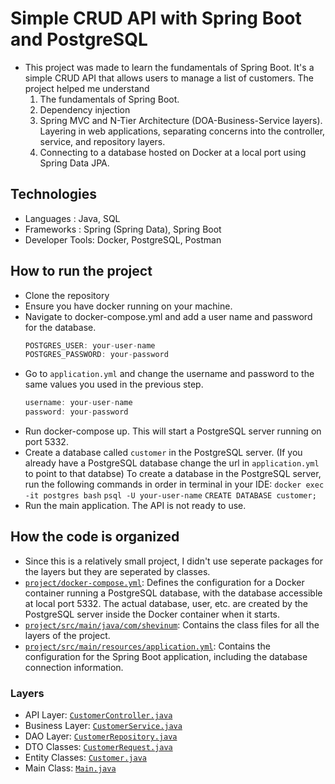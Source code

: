 # Simple CRUD API with Spring Boot and PostgreSQL
- This project was made to learn the fundamentals of Spring Boot. It's a simple CRUD API that allows users to manage a list of customers. The project helped me understand
  1. The fundamentals of Spring Boot.
  2. Dependency injection
  3. Spring MVC and N-Tier Architecture (DOA-Business-Service layers). Layering in web applications, separating concerns into the controller, service, and repository layers.
  4. Connecting to a database hosted on Docker at a local port using Spring Data JPA.

## Technologies
- Languages      : Java, SQL
- Frameworks     : Spring (Spring Data), Spring Boot
- Developer Tools: Docker, PostgreSQL, Postman

## How to run the project
- Clone the repository
- Ensure you have docker running on your machine.
- Navigate to docker-compose.yml and add a user name and password for the database.
  ```java
  POSTGRES_USER: your-user-name
  POSTGRES_PASSWORD: your-password
  ```
- Go to `application.yml` and change the username and password to the same values you used in the previous step.
  ```java
  username: your-user-name
  password: your-password
  ```
- Run docker-compose up. This will start a PostgreSQL server running on port 5332.
- Create a database called `customer` in the PostgreSQL server. (If you already have a PostgreSQL database change the url in `application.yml` to point to that databse)
  To create a database in the PostgreSQL server, run the following commands in order in terminal in your IDE:
    `docker exec -it postgres bash`
    `psql -U your-user-name`
    `CREATE DATABASE customer;`
- Run the main application. The API is not ready to use.


## How the code is organized
- Since this is a relatively small project, I didn't use seperate packages for the layers but they are seperated by classes.
- [`project/docker-compose.yml`](https://github.com/ShevinuM/spring-boot/blob/main/project/docker-compose.yml): Defines the configuration for a Docker container running a PostgreSQL database, with the database accessible at local port 5332. The actual database, user, etc. are created by the PostgreSQL server inside the Docker container when it starts.
- [`project/src/main/java/com/shevinum`](https://github.com/ShevinuM/spring-boot/tree/main/project/src/main/java/com/shevinum): Contains the class files for all the layers of the project.
- [`project/src/main/resources/application.yml`](https://github.com/ShevinuM/spring-boot/blob/main/project/src/main/resources/application.yml): Contains the configuration for the Spring Boot application, including the database connection information.

### Layers
- API Layer: [`CustomerController.java`](https://github.com/ShevinuM/spring-boot/blob/main/project/src/main/java/com/shevinum/CustomerController.java)
- Business Layer: [`CustomerService.java`](https://github.com/ShevinuM/spring-boot/blob/main/project/src/main/java/com/shevinum/CustomerService.java)
- DAO Layer: [`CustomerRepository.java`](https://github.com/ShevinuM/spring-boot/blob/main/project/src/main/java/com/shevinum/CustomerRepository.java)
- DTO Classes: [`CustomerRequest.java`](https://github.com/ShevinuM/spring-boot/blob/main/project/src/main/java/com/shevinum/CustomerRequest.java)
- Entity Classes: [`Customer.java`](https://github.com/ShevinuM/spring-boot/blob/main/project/src/main/java/com/shevinum/Customer.java)
- Main Class: [`Main.java`](https://github.com/ShevinuM/spring-boot/blob/main/project/src/main/java/com/shevinum/Main.java)
 




 
